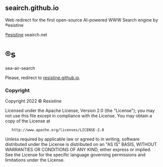 ## seairch.github.io
Web redirect for the first open-source AI-powered WWW Search engine by ®esistine

[®esistine](https://www.resistine.com) seairch.net

# ®s
sea-air-search

Please, redirect to [resistine.github.io](resistine.github.io).

### Copyright
   Copyright 2022 © Resistine
   
   Licensed under the Apache License, Version 2.0 (the "License");
   you may not use this file except in compliance with the License.
   You may obtain a copy of the License at

       http://www.apache.org/licenses/LICENSE-2.0

   Unless required by applicable law or agreed to in writing, software
   distributed under the License is distributed on an "AS IS" BASIS,
   WITHOUT WARRANTIES OR CONDITIONS OF ANY KIND, either express or implied.
   See the License for the specific language governing permissions and
   limitations under the License.